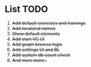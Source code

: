 # List TODO
1. ~~Add default exercises and trainings~~
2. ~~Add localized names~~
3. ~~Show default elements~~
4. ~~Add start VC UI~~
5. ~~Add graph bisness logic~~
6. ~~Add settings UI and BL~~
7. ~~Add system db count check~~
8. ~~And more more..~~